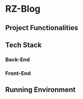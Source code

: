 # RZ-Blog

## Project Functionalities

## Tech Stack
### Back-End

### Front-End

## Running Environment
